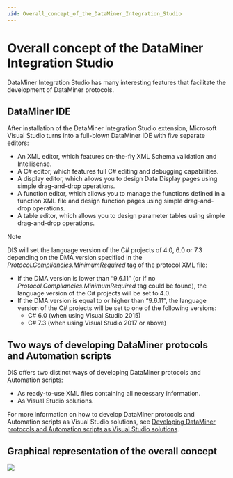 ```yaml
---
uid: Overall_concept_of_the_DataMiner_Integration_Studio
---
```


# Overall concept of the DataMiner Integration Studio

DataMiner Integration Studio has many interesting features that facilitate the development of DataMiner protocols.

## DataMiner IDE

After installation of the DataMiner Integration Studio extension, Microsoft Visual Studio turns into a full-blown DataMiner IDE with five separate editors:

- An XML editor, which features on-the-fly XML Schema validation and Intellisense.
- A C# editor, which features full C# editing and debugging capabilities.
- A display editor, which allows you to design Data Display pages using simple drag-and-drop operations.
- A function editor, which allows you to manage the functions defined in a function XML file and design function pages using simple drag-and-drop operations.
- A table editor, which allows you to design parameter tables using simple drag-and-drop operations.

> [!NOTE]
> DIS will set the language version of the C# projects of 4.0, 6.0 or 7.3 depending on the DMA version specified in the *Protocol.Compliancies.MinimumRequired* tag of the protocol XML file:
> - If the DMA version is lower than “9.6.11” (or if no *Protocol.Compliancies.MinimumRequired* tag could be found), the language version of the C# projects will be set to 4.0.
> - If the DMA version is equal to or higher than “9.6.11”, the language version of the C# projects will be set to one of the following versions:
>     - C# 6.0 (when using Visual Studio 2015)
>     - C# 7.3 (when using Visual Studio 2017 or above)

## Two ways of developing DataMiner protocols and Automation scripts

DIS offers two distinct ways of developing DataMiner protocols and Automation scripts:

- As ready-to-use XML files containing all necessary information.
- As Visual Studio solutions.

For more information on how to develop DataMiner protocols and Automation scripts as Visual Studio solutions, see [Developing DataMiner protocols and Automation scripts as Visual Studio solutions](xref:Developing_DataMiner_protocols_and_Automation_scripts_as_Visual_Studio_solutions).

## Graphical representation of the overall concept

![](~/user-guide/images/dis_concept_general.jpg)
